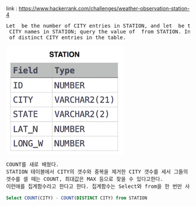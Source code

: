 link :
https://www.hackerrank.com/challenges/weather-observation-station-4

<pre>
Let  be the number of CITY entries in STATION, and let  be the number of distinct
 CITY names in STATION; query the value of  from STATION. In other words, find the difference between the total number of CITY entries in the table and the number 
 of distinct CITY entries in the table.
</pre>

![_config.yml](./table.png)

<pre>
COUNT를 새로 배웠다.
STATION 테이블에서 CITY의 갯수와 중복을 제거한 CITY 갯수를 세서 그들의 차를 출력해야된다.
갯수를 셀 때는 COUNT, 최대값은 MAX 등으로 찾을 수 있다고한다.
이런애를 집계함수라고 한다고 한다. 집계함수는 Select와 from을 한 번만 사용한다.
</pre>

```sql
Select COUNT(CITY) - COUNT(DISTINCT CITY) from STATION
```

